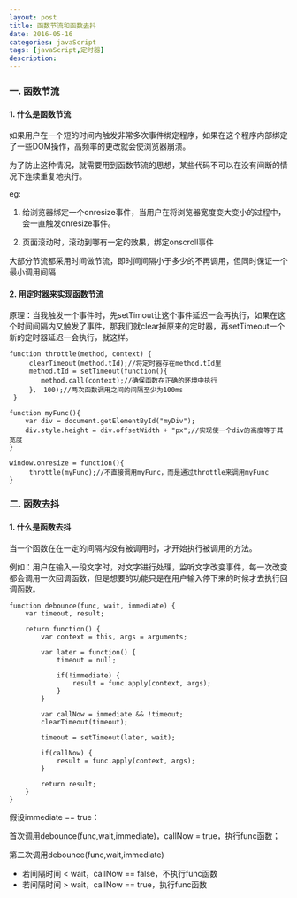 ```yaml
---
layout: post
title: 函数节流和函数去抖
date: 2016-05-16
categories: javaScript
tags: [javaScript,定时器]
description: 
---
```


### 一. 函数节流

#### 1. 什么是函数节流

如果用户在一个短的时间内触发非常多次事件绑定程序，如果在这个程序内部绑定了一些DOM操作，高频率的更改就会使浏览器崩溃。

为了防止这种情况，就需要用到函数节流的思想，某些代码不可以在没有间断的情况下连续重复地执行。

eg: 

1. 给浏览器绑定一个onresize事件，当用户在将浏览器宽度变大变小的过程中，会一直触发onresize事件。

2. 页面滚动时，滚动到哪有一定的效果，绑定onscroll事件

大部分节流都采用时间做节流，即时间间隔小于多少的不再调用，但同时保证一个最小调用间隔

#### 2. 用定时器来实现函数节流

原理：当我触发一个事件时，先setTimout让这个事件延迟一会再执行，如果在这个时间间隔内又触发了事件，那我们就clear掉原来的定时器，再setTimeout一个新的定时器延迟一会执行，就这样。

    function throttle(method, context) {
	     clearTimeout(method.tId);//将定时器存在method.tId里
	     method.tId = setTimeout(function(){
	     	method.call(context);//确保函数在正确的环境中执行
	     }， 100);//两次函数调用之间的间隔至少为100ms
     }
    
	function myFunc(){
		var div = document.getElementById("myDiv");
		div.style.height = div.offsetWidth + "px";//实现使一个div的高度等于其宽度
	}

    window.onresize = function(){
    	 throttle(myFunc);//不直接调用myFunc，而是通过throttle来调用myFunc
    }

### 二. 函数去抖

#### 1. 什么是函数去抖

当一个函数在在一定的间隔内没有被调用时，才开始执行被调用的方法。

例如：用户在输入一段文字时，对文字进行处理，监听文字改变事件，每一次改变都会调用一次回调函数，但是想要的功能只是在用户输入停下来的时候才去执行回调函数。

```
function debounce(func, wait, immediate) {
	var timeout, result;

	return function() {
		var context = this, args = arguments;

		var later = function() {
			timeout = null;
			
			if(!immediate) {
				result = func.apply(context, args);
			}
		}

		var callNow = immediate && !timeout;
		clearTimeout(timeout);

		timeout = setTimeout(later, wait);

		if(callNow) {
			result = func.apply(context, args);
		}

		return result;
	}
}
```

假设immediate == true：

首次调用debounce(func,wait,immediate)，callNow = true，执行func函数；

第二次调用debounce(func,wait,immediate)

- 若间隔时间 < wait，callNow == false，不执行func函数
- 若间隔时间 > wait，callNow == true，执行func函数